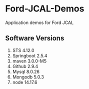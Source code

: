 # Ford-JCAL-Demos
Application demos for Ford JCAL

## Software Versions

1. STS 	4.12.0
2. Springboot	2.5.4
3. maven	3.0.0-M5
4. Github 2.9.4
5. Mysql 8.0.26
6. Mongodb 5.0.3
7. node 14.17.6
